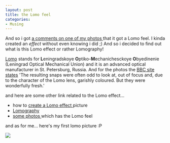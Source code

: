 ```yaml
---
layout: post
title: the Lomo feel
categories:
- Musing
---
```


And so i got [a comments on one of my photos ](http://www.flickr.com/photos/sweska/558920045/#comment72157600465653945)that it got a Lomo feel. I kinda created an _effect_ without even knowing i did ;) And so i decided to find out what is this Lomo effect or rather Lomography!

[Lomo](http://en.wikipedia.org/wiki/Lomo) stands for **L**eningradskoye **O**ptiko-**M**echanichesckoye **O**byedinenie (Leningrad Optical Mechanical Union) and it is an advanced optical manufacturer in St. Petersburg, Russia. And for the photos the [ BBC site states](http://www.bbc.co.uk/bbcfour/documentaries/lomo/) 'The resulting snaps were often odd to look at, out of focus and, due to the character of the Lomo lens, garishly coloured. But they were wonderfully fresh.'

and here are some other link related to the Lomo effect...

- how to [create a Lomo effect ](http://digital-photography-school.com/blog/how-to-make-digital-photos-look-like-lomo-photography/)picture
- [Lomography](http://en.wikipedia.org/wiki/Lomography)
- [some photos ](http://www.flickr.com/search/?q=lomo&m=tags&s=int)which has the Lomo feel

and as for me... here's my first lomo picture :P

![](http://farm2.static.flickr.com/1069/558920045_ba28b13788.jpg)
